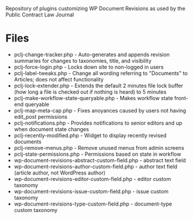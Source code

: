 Repository of plugins customizing WP Document Revisions as used by the Public Contract Law Journal

Files
=====

* pclj-change-tracker.php - Auto-generates and appends revision summaries for changes to taxonomies, title, and visibility
* pclj-force-login.php - Locks down site to non-logged in users
* pclj-label-tweaks.php - Change all wording referring to "Documents" to Articles; does not affect functionality
* pclj-lock-extender.php - Extends the default 2 minutes file lock buffer (how long a file is checked out if nothing is heard) to 5 minutes
* pclj-make-workflow-state-queryable.php - Makes workflow state front-end queryable
* pclj-map-meta-cap.php - Fixes anoyances caused by users not having edit_post permissions
* pclj-notifications.php - Provides notifications to senior editors and up when document state changes
* pclj-recently-modified.php - Widget to display recently revised documents
* pclj-remove-menus.php - Remove unused menus from admin screens
* pclj-state-permissions.php - Permissions based on state in workflow
* wp-document-revisions-abstract-custom-field.php - abstract text field
* wp-document-revisions-author-custom-field.php - author text field (article author, not WordPress author)
* wp-document-revisions-editor-custom-field.php - editor custom taxonomy
* wp-document-revisions-issue-custom-field.php - issue custom taxonomy
* wp-document-revisions-type-custom-field.php - document-type custom taxonomy
